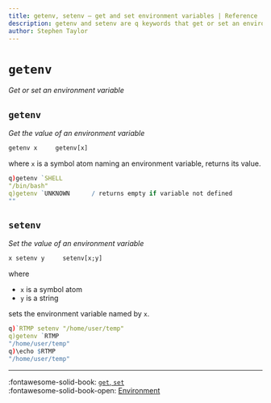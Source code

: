 ```yaml
---
title: getenv, setenv – get and set environment variables | Reference | kdb+ and q documentation
description: getenv and setenv are q keywords that get or set an environment variable.
author: Stephen Taylor
---
```

# `getenv`

_Get or set an environment variable_




## `getenv`

_Get the value of an environment variable_

```txt
getenv x     getenv[x]
```

where `x` is a symbol atom naming an environment variable, returns its value.

```q
q)getenv `SHELL
"/bin/bash"
q)getenv `UNKNOWN      / returns empty if variable not defined
""
```


## `setenv`

_Set the value of an environment variable_

```txt
x setenv y     setenv[x;y]
```

where

-   `x` is a symbol atom
-   `y` is a string

sets the environment variable named by `x`.

```q
q)`RTMP setenv "/home/user/temp"
q)getenv `RTMP
"/home/user/temp"
q)\echo $RTMP
"/home/user/temp"
```


----

:fontawesome-solid-book:
[`get`, `set`](get.md)
<br>
:fontawesome-solid-book-open:
[Environment](../basics/by-topic.md#environment)
